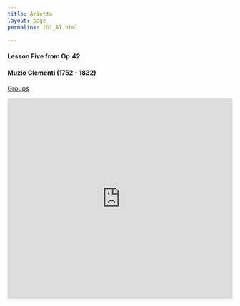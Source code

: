 ```yaml
---
title: Arietta
layout: page
permalink: /G1_A1.html

---
```




#### Lesson Five from Op.42

#### Muzio Clementi (1752 - 1832)

[Groups](G1_A1_groups.html)

<iframe width="100%" height="450" scrolling="no" frameborder="no" src="https://w.soundcloud.com/player/?url=https%3A//api.soundcloud.com/tracks/181184795&amp;auto_play=true&amp;hide_related=false&amp;show_comments=true&amp;show_user=true&amp;show_reposts=false&amp;visual=true"></iframe>

